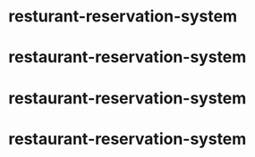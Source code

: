 # resturant-reservation-system
# restaurant-reservation-system
# restaurant-reservation-system
# restaurant-reservation-system
